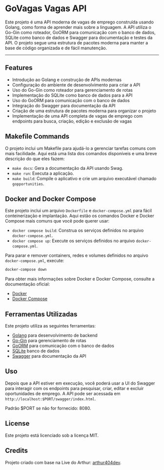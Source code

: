 # GoVagas Vagas API

Este projeto é uma API moderna de vagas de emprego construída usando Golang, como forma de aprender mais sobre a linguagem. A API utiliza o Go-Gin como roteador, GoORM para comunicação com o banco de dados, SQLite como banco de dados e Swagger para documentação e testes da API. O projeto segue uma estrutura de pacotes moderna para manter a base de código organizada e de fácil manutenção.

---

## Features

- Introdução ao Golang e construção de APIs modernas
- Configuração do ambiente de desenvolvimento para criar a API
- Uso do Go-Gin como roteador para gerenciamento de rotas
- Implementação do SQLite como banco de dados para a API
- Uso do GoORM para comunicação com o banco de dados
- Integração do Swagger para documentação da API
- Criação de uma estrutura de pacotes moderna para organizar o projeto
- Implementação de uma API completa de vagas de emprego com endpoints para busca, criação, edição e exclusão de vagas

## Makefile Commands

O projeto inclui um Makefile para ajudá-lo a gerenciar tarefas comuns com mais facilidade. Aqui está uma lista dos comandos disponíveis e uma breve descrição do que eles fazem:

- `make docs`: Gera a documentação da API usando Swag.
- `make run`: Executa a aplicação.
- `make build`: Compile o aplicativo e crie um arquivo executável chamado `gopportunities`.

## Docker and Docker Compose

Este projeto inclui um arquivo `Dockerfile` e `docker-compose.yml` para fácil conteinerização e implantação. Aqui estão os comandos Docker e Docker Compose mais comuns que você pode querer usar:

- `docker compose build`: Construa os serviços definidos no arquivo `docker-compose.yml`.
- `docker compose up`: Execute os serviços definidos no arquivo `docker-compose.yml`.

Para parar e remover containers, redes e volumes definidos no arquivo `docker-compose.yml`, execute:

```sh
docker-compose down
```

Para obter mais informações sobre Docker e Docker Compose, consulte a documentação oficial:

- [Docker](https://docs.docker.com/)
- [Docker Compose](https://docs.docker.com/compose/)

## Ferramentas Utilizadas

Este projeto utiliza as seguintes ferramentas:

- [Golang](https://golang.org/) para desenvolvimento de backend
- [Go-Gin](https://github.com/gin-gonic/gin) para gerenciamento de rotas
- [GoORM](https://gorm.io/) para comunicação com o banco de dados
- [SQLite](https://www.sqlite.org/index.html) banco de dados
- [Swagger](https://swagger.io/) para documentação da API

## Uso

Depois que a API estiver em execução, você poderá usar a UI do Swagger para interagir com os endpoints para pesquisar, criar, editar e excluir oportunidades de emprego. A API pode ser acessada em `http://localhost:$PORT/swagger/index.html`.

Padrão $PORT se não for fornecido: 8080.

## License

Este projeto está licenciado sob a licença MIT.

## Credits

Projeto criado com base na Live do Arthur: [arthur404dev](https://github.com/arthur404dev).